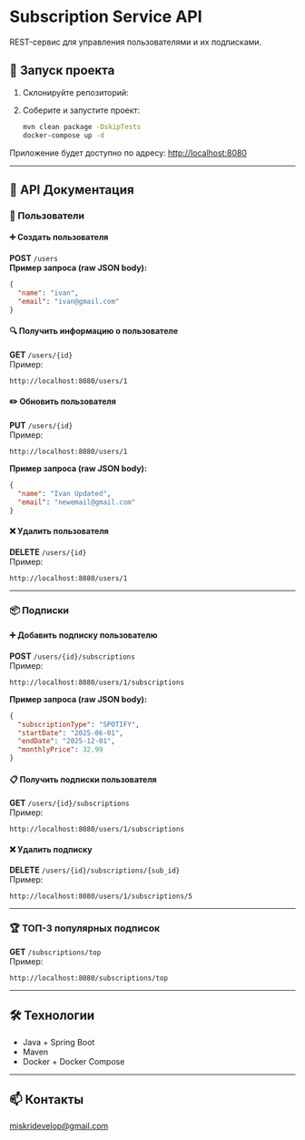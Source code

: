 # Subscription Service API

 REST-сервис для управления пользователями и их подписками.

## 🚀 Запуск проекта

1. Склонируйте репозиторий:
  

2. Соберите и запустите проект:
   ```bash
   mvn clean package -DskipTests
   docker-compose up -d
   ```

Приложение будет доступно по адресу: [http://localhost:8080](http://localhost:8080)

---

## 📘 API Документация

### 👤 Пользователи

#### ➕ Создать пользователя  
**POST** `/users`  
**Пример запроса (raw JSON body):**
```json
{
  "name": "ivan",
  "email": "ivan@gmail.com"
}
```

#### 🔍 Получить информацию о пользователе  
**GET** `/users/{id}`  
Пример:  
```
http://localhost:8080/users/1
```

#### ✏️ Обновить пользователя  
**PUT** `/users/{id}`  
Пример:  
```
http://localhost:8080/users/1
```

**Пример запроса (raw JSON body):**
```json
{
  "name": "Ivan Updated",
  "email": "newemail@gmail.com"
}
```

#### ❌ Удалить пользователя  
**DELETE** `/users/{id}`  
Пример:  
```
http://localhost:8080/users/1
```

---

### 📦 Подписки

#### ➕ Добавить подписку пользователю  
**POST** `/users/{id}/subscriptions`  
Пример:  
```
http://localhost:8080/users/1/subscriptions
```

**Пример запроса (raw JSON body):**
```json
{
  "subscriptionType": "SPOTIFY",
  "startDate": "2025-06-01",
  "endDate": "2025-12-01",
  "monthlyPrice": 32.99
}
```

#### 📋 Получить подписки пользователя  
**GET** `/users/{id}/subscriptions`  
Пример:  
```
http://localhost:8080/users/1/subscriptions
```

#### ❌ Удалить подписку  
**DELETE** `/users/{id}/subscriptions/{sub_id}`  
Пример:  
```
http://localhost:8080/users/1/subscriptions/5
```

---

### 🏆 ТОП-3 популярных подписок  
**GET** `/subscriptions/top`  
Пример:  
```
http://localhost:8080/subscriptions/top
```

---

## 🛠️ Технологии
- Java + Spring Boot
- Maven
- Docker + Docker Compose

---

## 📫 Контакты
miskridevelop@gmail.com

